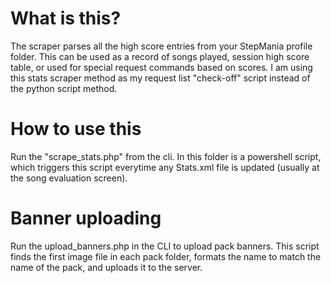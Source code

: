 # What is this?

The scraper parses all the high score entries from your StepMania profile folder. This can be used as a record of songs played, session high score table, or used for special request commands based on scores. I am using this stats scraper method as my request list "check-off" script instead of the python script method. 

# How to use this

Run the "scrape_stats.php" from the cli. In this folder is a powershell script, which triggers this script everytime any Stats.xml file is updated (usually at the song evaluation screen).


# Banner uploading

Run the upload_banners.php in the CLI to upload pack banners. This script finds the first image file in each pack folder, formats the name to match the name of the pack, and uploads it to the server.
